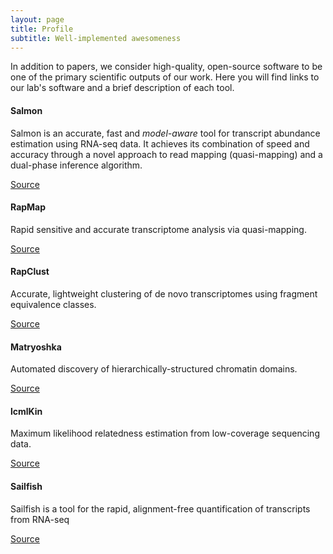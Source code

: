```yaml
---
layout: page
title: Profile 
subtitle: Well-implemented awesomeness 
---
```


In addition to papers, we consider high-quality, open-source software to be one of the primary scientific outputs of our work.  Here you will find links to our lab's software and a brief description of each tool.

#### Salmon

Salmon is an accurate, fast and *model-aware* tool for transcript abundance estimation using RNA-seq data.  It achieves its combination of speed and accuracy through a novel approach to read mapping (quasi-mapping) and a dual-phase inference algorithm.

[Source](https://github.com/COMBINE-lab/salmon)

#### RapMap

Rapid sensitive and accurate transcriptome analysis via quasi-mapping.

[Source](https://github.com/COMBINE-lab/RapMap)

#### RapClust

Accurate, lightweight clustering of de novo transcriptomes using fragment equivalence classes.

[Source](https://github.com/COMBINE-lab/RapClust)

#### Matryoshka

Automated discovery of hierarchically-structured chromatin domains.

[Source](https://github.com/COMBINE-lab/Matryoshka)

#### lcmlKin 

Maximum likelihood relatedness estimation from low-coverage sequencing data.

[Source](https://github.com/COMBINE-lab/maximum-likelihood-relatedness-estimation)

#### Sailfish

Sailfish is a tool for the rapid, alignment-free quantification of transcripts from RNA-seq

[Source](https://github.com/kingsfordgroup/sailfish)

